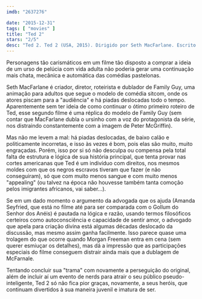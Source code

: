 ```yaml
---
imdb: "2637276"

date: "2015-12-31"
tags: [ "movies" ]
title: "Ted 2"
stars: "2/5"
desc: "Ted 2. Ted 2 (USA, 2015). Dirigido por Seth MacFarlane. Escrito por Seth MacFarlane, Alec Sulkin, Wellesley Wild. Com Mark Wahlberg, Seth MacFarlane, Amanda Seyfried, Jessica Barth, Giovanni Ribisi, Morgan Freeman, Sam J. Jones, Patrick Warburton, Michael Dorn."
---
```

Personagens tão carismáticos em um filme tão disposto a comprar a ideia de um urso de pelúcia com vida adulta não poderia gerar uma continuação mais chata, mecânica e automática das comédias pastelonas.

Seth MacFarlane é criador, diretor, roteirista e dublador de Family Guy, uma animação para adultos que segue o modelo de comédia sitcom, onde os atores piscam para a "audiência" e há piadas deslocadas todo o tempo. Aparentemente sem ter ideia de como continuar o ótimo primeiro roteiro de Ted, esse segundo filme é uma réplica do modelo de Family Guy (sem contar que MacFarlane dubla o ursinho com a voz do protagonista da série, nos distraindo constantemente com a imagem de Peter McGriffin).

Mas não me levem a mal: há piadas deslocadas, de baixo calão e politicamente incorretas, e isso às vezes é bom, pois elas são muito, muito engraçadas. Porém, isso por si só não desculpa ou compensa pela total falta de estrutura e lógica de sua história principal, que tenta provar nas cortes americanas que Ted é um indivíduo com direitos, nos mesmos moldes com que os negros escravos tiveram que fazer (e não conseguiram), só que com muito menos sangue e com muito menos "appealing" (ou talvez na época não houvesse também tanta comoção pelos imigrantes africanos, vai saber...).

Se em um dado momento o argumento da advogada que os ajuda (Amanda Seyfried, que está no filme até para ser comparada com o Gollum do Senhor dos Anéis) é pautada na lógica e razão, usando termos filosóficos certeiros como autoconsciência e capacidade de sentir amor, o advogado que apela para criação divina está algumas décadas deslocado da discussão, mas mesmo assim ganha facilmente. Isso parece quase uma trolagem do que ocorre quando Morgan Freeman entra em cena (sem querer esmiuçar os detalhes), mas dá a impressão que as participações especiais do filme conseguem distrair ainda mais que a dublagem de McFarnale.

Tentando concluir sua "trama" com novamente a perseguição do original, além de incluir aí um evento de nerds para atrair o seu público pseudo-inteligente, Ted 2 só não fica pior graças, novamente, a seus heróis, que continuam divertidos à sua maneira juvenil e imatura de ser.
